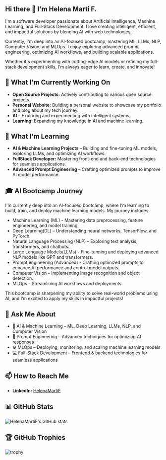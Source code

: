 ## Hi there 👋 I'm Helena Marti F.

I'm a software developer passionate about Artificial Intelligence, Machine Learning, and Full-Stack Development. I love creating intelligent, efficient, and impactful solutions by blending AI with web technologies.

Currently, I'm deep into an AI-focused bootcamp, mastering ML, LLMs, NLP, Computer Vision, and MLOps. I enjoy exploring advanced prompt engineering, optimizing AI workflows, and building scalable applications.

Whether it's experimenting with cutting-edge AI models or refining my full-stack development skills, I'm always eager to learn, create, and innovate!

## 🔭 What I'm Currently Working On

- **Open Source Projects:** Actively contributing to various open source projects.
- **Personal Website:** Building a personal website to showcase my portfolio and blog about my tech journey.
- **AI** – Exploring and experimenting with intelligent systems.
- **Learning:** Expanding my knowledge in AI and machine learning.

## 🌱 What I'm Learning

- **AI & Machine Learning Projects** – Building and fine-tuning ML models, exploring LLMs, and optimizing AI workflows.
- **FullStack Developer:** Mastering front-end and back-end technologies for seamless applications.
- **Advanced Prompt Engineering** – Crafting optimized prompts to improve AI model performance.

## 🎓 AI Bootcamp Journey

I'm currently deep into an AI-focused bootcamp, where I'm learning to build, train, and deploy machine learning models. My journey includes:

- Machine Learning (ML) - Mastering data preprocessing, feature engineering, and model training.
- Deep Learning(DL) – Understanding neural networks, TensorFlow, and PyTorch.
- Natural Language Processing (NLP) – Exploring text analysis, transformers, and chatbots.
- Large Lenguage Models(LLMs) - Fine-tunning and deploying advanced NLP models like GPT and transformers.
- Prompt engineering (Advanced) - Crafting optimized prompts to enhance AI performance and control model outputs. 
- Computer Vision – Implementing image recognition and object detection.
- MLOps – Streamlining AI workflows and deployments.

This bootcamp is sharpening my ability to solve real-world problems using AI, and I’m excited to apply my skills in impactful projects! 

## 💬 Ask Me About

- 🧠 AI & Machine Learning – ML, Deep Learning, LLMs, NLP, and Computer Vision
- 🤖 Prompt Engineering – Advanced techniques for optimizing AI responses
- ⚙️ MLOps – Deploying, monitoring, and scaling machine learning models
- 💻 Full-Stack Development – Frontend & backend technologies for seamless applications

## 📫 How to Reach Me

- **LinkedIn:** [HelenaMartiF](https://www.linkedin.com/in/helena-marti/?locale=en_US)

## 📊 GitHub Stats

![HelenaMartiF's GitHub stats](https://github-readme-stats.vercel.app/api?username=HelenaMartiF&show_icons=true&theme=radical)

## 🏆 GitHub Trophies

![trophy](https://github-profile-trophy.vercel.app/?username=HelenaMartiF&theme=onedark)


<!--
**HelenaMartiF/HelenaMartiF** is a ✨ _special_ ✨ repository because its `README.md` (this file) appears on your GitHub profile.

Here are some ideas to get you started:

- 🔭 I’m currently working on ...
- 🌱 I’m currently learning ...
- 👯 I’m looking to collaborate on ...
- 🤔 I’m looking for help with ...
- 💬 Ask me about ...
- 📫 How to reach me: ...
- 😄 Pronouns: ...
- ⚡ Fun fact: ...
-->
